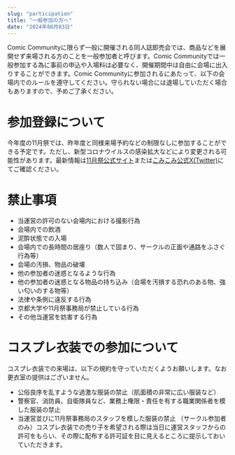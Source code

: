 ```yaml
---
slug: "participation"
title: "一般参加の方へ"
date: "2024年08月03日"
---
```


Comic Communityに限らず一般に開催される同人誌即売会では、商品などを展開せず来場される方のことを一般参加者と呼びます。Comic Communityでは一般参加する為に事前の申込や入場料は必要なく、開催期間中は自由に会場に出入りすることができます。Comic Communityに参加されるにあたって、以下の会場内でのルールを遵守してください。守られない場合には退場していただく場合もありますので、予めご了承ください。

# 参加登録について
今年度の11月祭では、昨年度と同様来場予約などの制限なしに参加することができる予定です。ただし、新型コロナウイルスの感染拡大などにより変更される可能性があります。最新情報は[11月祭公式サイト](https://nf.la)または[こみこみ公式X(Twitter)](https://x.com/ComiCommKyoto)にてご確認ください。

# 禁止事項
- 当運営の許可のない会場内における撮影行為
- 会場内での飲酒
- 泥酔状態での入場
- 会場内での長時間の居座り（数人で固まり、サークルの正面や通路をふさぐ行為等）
- 会場の汚損、物品の破壊
- 他の参加者の迷惑となるような行為
- 他の参加者の迷惑となる物品の持ち込み（会場を汚損する恐れのある物、強い匂いのする物等）
- 法律や条例に違反する行為
- 京都大学や11月祭事務局が禁止している行為
- その他当運営を妨害する行為

# コスプレ衣装での参加について
コスプレ衣装での来場は、以下の規約を守っていただくようお願いします。なお更衣室の提供はございません。

- 公俗良序を乱すような過激な服装の禁止（肌面積の非常に広い服装など）
- 警察官、消防員、自衛隊員など、業務上権限・責任を有する職業関係者を模した服装の禁止
- 当運営並びに11月祭事務局のスタッフを模した服装の禁止
（サークル参加者のみ）コスプレ衣装での売り子を希望される際は当日に運営スタッフからの許可をもらい、その際に配布する許可証を目に見えるところに提示しておいていただきます。
